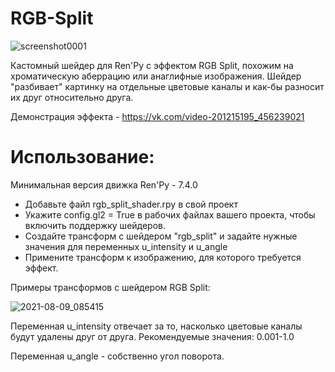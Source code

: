 # RGB-Split
![screenshot0001](https://user-images.githubusercontent.com/23055740/128658333-8ad6c0a4-50ed-49fe-a05c-af4c43ccce4a.png)

Кастомный шейдер для Ren'Py с эффектом RGB Split, похожим на хроматическую аберрацию или анаглифные изображения.
Шейдер "разбивает" картинку на отдельные цветовые каналы и как-бы разносит их друг относительно друга. 

Демонстрация эффекта - https://vk.com/video-201215195_456239021

# Использование:
Минимальная версия движка Ren'Py - 7.4.0

* Добавьте файл rgb_split_shader.rpy в свой проект
* Укажите config.gl2 = True в рабочих файлах вашего проекта, чтобы включить поддержку шейдеров.
* Создайте трансформ с шейдером "rgb_split" и задайте нужные значения для переменных u_intensity и u_angle
* Примените трансформ к изображению, для которого требуется эффект. 

Примеры трансформов с шейдером RGB Split:

![2021-08-09_085415](https://user-images.githubusercontent.com/23055740/128658974-97f348dd-5560-4b49-89eb-70e6a7d6a519.png)

Переменная u_intensity отвечает за то, насколько цветовые каналы будут удалены друг от друга. Рекомендуемые значения: 0.001-1.0

Переменная u_angle - собственно угол поворота. 
